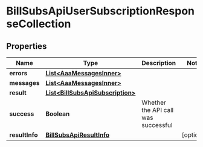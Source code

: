 

# BillSubsApiUserSubscriptionResponseCollection


## Properties

| Name | Type | Description | Notes |
|------------ | ------------- | ------------- | -------------|
|**errors** | [**List&lt;AaaMessagesInner&gt;**](AaaMessagesInner.md) |  |  |
|**messages** | [**List&lt;AaaMessagesInner&gt;**](AaaMessagesInner.md) |  |  |
|**result** | [**List&lt;BillSubsApiSubscription&gt;**](BillSubsApiSubscription.md) |  |  |
|**success** | **Boolean** | Whether the API call was successful |  |
|**resultInfo** | [**BillSubsApiResultInfo**](BillSubsApiResultInfo.md) |  |  [optional] |



